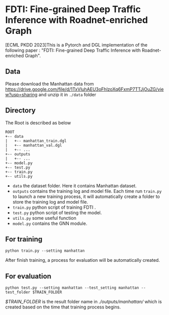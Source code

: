 # FDTI: Fine-grained Deep Traffic Inference with Roadnet-enriched Graph

[ECML PKDD 2023]This is a Pytorch and DGL implementation of the following paper : "FDTI: Fine-grained Deep Traffic Inference with Roadnet-enriched Graph".

## Data
Please download the Manhattan data from https://drive.google.com/file/d/1TxVluhAEU3oFhlzoXq6FxmP7TTJjOuZG/view?usp=sharing and unzip it in `./data` folder

## Directory
The Root is described as below


```
ROOT
+-- data
|   +-- manhattan_train.dgl
|   +-- manhattan_val.dgl
|   +-- ...
+-- outputs
|   +-- ...
+-- model.py
+-- test.py
+-- train.py
+-- utils.py
```

- `data` the dataset folder. Here it contains Manhattan dataset.
- `outputs` contains the training log and model file. Each time run `train.py` to launch a new training process, it will automatically create a folder to store the training log and model file.
- `train.py` python script of training FDTI .
- `test.py` python script of testing the model.
- `utils.py` some useful function
- `model.py` contains the GNN module.
## For training


```commandline
python train.py --setting manhattan 
```

After finish training, a process for evaluation will be automatically created.  


## For evaluation
```commandline
python test.py --setting manhattan --test_setting manhattan --test_folder $TRAIN_FOLDER
```

*$TRAIN_FOLDER* is the result folder name in *./outputs/manhattan/* which is created based on the time that training process
begins.

